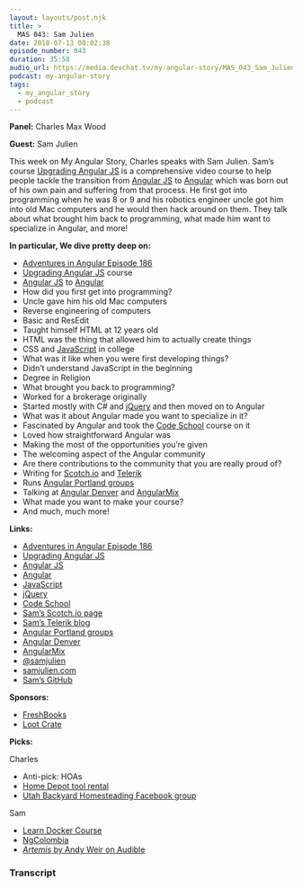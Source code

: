```yaml
---
layout: layouts/post.njk
title: >
  MAS 043: Sam Julien
date: 2018-07-13 00:02:38
episode_number: 043
duration: 35:58
audio_url: https://media.devchat.tv/my-angular-story/MAS_043_Sam_Julien.mp3
podcast: my-angular-story
tags:
  - my_angular_story
  - podcast
---
```


**Panel:** Charles Max Wood

**Guest:** Sam Julien

This week on My Angular Story, Charles speaks with Sam Julien. Sam’s course [Upgrading Angular JS](https://www.upgradingangularjs.com/) is a comprehensive video course to help people tackle the transition from [Angular JS](https://angularjs.org/) to [Angular](https://angular.io/) which was born out of his own pain and suffering from that process. He first got into programming when he was 8 or 9 and his robotics engineer uncle got him into old Mac computers and he would then hack around on them. They talk about what brought him back to programming, what made him want to specialize in Angular, and more!

**In particular, We dive pretty deep on:**

- [Adventures in Angular Episode 186](https://devchat.tv/adv-in-angular/aia-186-ngupgrade-in-the-real-world-with-sam-julien)
- [Upgrading Angular JS](https://www.upgradingangularjs.com/) course
- [Angular JS](https://angularjs.org/) to [Angular](https://angular.io/)
- How did you first get into programming?
- Uncle gave him his old Mac computers
- Reverse engineering of computers
- Basic and ResEdit
- Taught himself HTML at 12 years old
- HTML was the thing that allowed him to actually create things
- CSS and [JavaScript](https://www.javascript.com/) in college
- What was it like when you were first developing things?
- Didn’t understand JavaScript in the beginning
- Degree in Religion
- What brought you back to programming?
- Worked for a brokerage originally
- Started mostly with C# and [jQuery](https://jquery.com/) and then moved on to Angular
- What was it about Angular made you want to specialize in it?
- Fascinated by Angular and took the [Code School](https://www.pluralsight.com/codeschool) course on it
- Loved how straightforward Angular was
- Making the most of the opportunities you’re given
- The welcoming aspect of the Angular community
- Are there contributions to the community that you are really proud of?
- Writing for [Scotch.io](https://scotch.io/@samjulien) and [Telerik](https://www.telerik.com/blogs/author/sam-julien)
- Runs [Angular Portland groups](https://www.meetup.com/ngpdxers/)
- Talking at [Angular Denver](http://angulardenver.com/) and [AngularMix](https://angularmix.com/#!/)
- What made you want to make your course?
- And much, much more!

**Links:**

- [Adventures in Angular Episode 186](https://devchat.tv/adv-in-angular/aia-186-ngupgrade-in-the-real-world-with-sam-julien)
- [Upgrading Angular JS](https://www.upgradingangularjs.com/)
- [Angular JS](https://angularjs.org/)
- [Angular](https://angular.io/)
- [JavaScript](https://www.javascript.com/)
- [jQuery](https://jquery.com/)
- [Code School](https://www.pluralsight.com/codeschool)
- [Sam’s Scotch.io page](https://scotch.io/@samjulien)
- [Sam’s Telerik blog](https://www.telerik.com/blogs/author/sam-julien)
- [Angular Portland groups](https://www.meetup.com/ngpdxers/)
- [Angular Denver](http://angulardenver.com/)
- [AngularMix](https://angularmix.com/#!/)
- [@samjulien](https://twitter.com/samjulien?ref_src=twsrc%255Egoogle%257Ctwcamp%255Eserp%257Ctwgr%255Eauthor)
- [samjulien.com](http://www.samjulien.com/)
- [Sam’s GitHub](https://github.com/samjulien)

**Sponsors:**

- [FreshBooks](https://www.freshbooks.com/invoice?ref=11731&utm_source=pbm&utm_medium=affiliate-program&utm_influencer=419364&utm_campaign=podcast-influencers)
- [Loot Crate](https://www.lootcrate.com/)

**Picks:**

Charles

- Anti-pick: HOAs
- [Home Depot tool rental](https://www.homedepot.com/c/tool_and_truck_rental)
- [Utah Backyard Homesteading Facebook group](https://www.facebook.com/groups/UtahBackyardHomesteading/?ref=br_rs)

Sam

- [Learn Docker Course](https://learndocker.online/purchase?couponCode=angularstory)
- [NgColombia](https://www.ngcolombia.com/)
- [_Artemis_ by Andy Weir on Audible](https://www.audible.com/pd/Sci-Fi-Fantasy/Artemis-Audiobook/B072R1CY4P)

### Transcript
